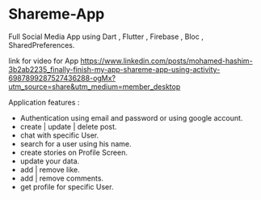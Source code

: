 # Shareme-App
Full Social Media App using Dart , Flutter , Firebase , Bloc , SharedPreferences.

link for video for App https://www.linkedin.com/posts/mohamed-hashim-3b2ab2235_finally-finish-my-app-shareme-app-using-activity-6987899287527436288-ogMx?utm_source=share&utm_medium=member_desktop

Application features :
- Authentication using email and password or using google account.
- create | update | delete post.
- chat with specific User.
- search for a user using his name. 
- create stories on Profile Screen.
- update your data.
- add | remove like.
- add | remove comments.
- get profile for specific User. 

